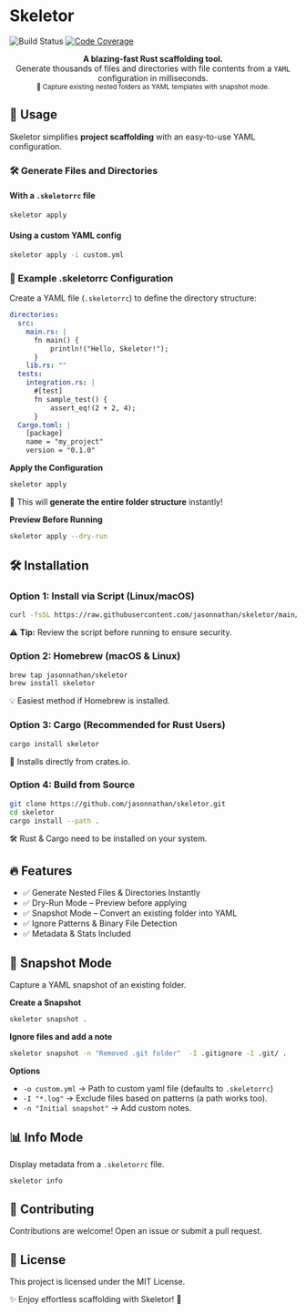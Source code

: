 # Skeletor
<img src="https://github.com/jasonnathan/skeletor/actions/workflows/CI.yml/badge.svg" alt="Build Status">  
<a href="https://codecov.io/gh/jasonnathan/skeletor"><img src="https://codecov.io/gh/jasonnathan/skeletor/branch/main/graph/badge.svg" alt="Code Coverage"></a>

<p align="center">
  <strong>A blazing-fast Rust scaffolding tool.</strong><br>
    Generate thousands of files and directories with file contents from a <code>YAML</code> configuration in milliseconds.
<br>
  <small>📸 Capture existing nested folders as YAML templates with snapshot mode.</small>
</p>


## 🚀 Usage
Skeletor simplifies **project scaffolding** with an easy-to-use YAML configuration.


### 🛠 Generate Files and Directories

#### With a `.skeletorrc` file
```bash
skeletor apply
```
#### Using a custom YAML config
```bash
skeletor apply -i custom.yml
```

### 📁 Example .skeletorrc Configuration
Create a YAML file (`.skeletorrc`) to define the directory structure:

```yaml
directories:
  src:
    main.rs: |
      fn main() {
          println!("Hello, Skeletor!");
      }
    lib.rs: ""
  tests:
    integration.rs: |
      #[test]
      fn sample_test() {
          assert_eq!(2 + 2, 4);
      }
  Cargo.toml: |
    [package]
    name = "my_project"
    version = "0.1.0"
```

**Apply the Configuration**
```bash
skeletor apply
```
📁 This will **generate the entire folder structure** instantly!

**Preview Before Running**
```bash
skeletor apply --dry-run
```

## 🛠️ Installation

### Option 1: Install via Script (Linux/macOS)
```bash
curl -fsSL https://raw.githubusercontent.com/jasonnathan/skeletor/main/install.sh | bash
```
⚠️ **Tip:** Review the script before running to ensure security.  

### Option 2: Homebrew (macOS & Linux)
```bash
brew tap jasonnathan/skeletor
brew install skeletor
```
💡 Easiest method if Homebrew is installed. 

### Option 3: Cargo (Recommended for Rust Users)
```bash
cargo install skeletor
```
🔹 Installs directly from crates.io.

### Option 4: Build from Source 
```bash
git clone https://github.com/jasonnathan/skeletor.git
cd skeletor
cargo install --path .
```
🛠️ Rust & Cargo need to be installed on your system.  

## 🔥 Features
- ✅ Generate Nested Files & Directories Instantly
- ✅ Dry-Run Mode – Preview before applying
- ✅ Snapshot Mode – Convert an existing folder into YAML
- ✅ Ignore Patterns & Binary File Detection
- ✅ Metadata & Stats Included

## 📸 Snapshot Mode
Capture a YAML snapshot of an existing folder.

**Create a Snapshot**
```bash
skeletor snapshot .
```
**Ignore files and add a note**
```bash
skeletor snapshot -n "Removed .git folder"  -I .gitignore -I .git/ .
```


**Options**
- `-o custom.yml`  → Path to custom yaml file (defaults to `.skeletorrc`)
- `-I "*.log"` → Exclude files based on patterns (a path works too).  
- `-n "Initial snapshot"` → Add custom notes.

## 📊 Info Mode
Display metadata from a `.skeletorrc` file.

```bash
skeletor info
```

## 🤝 Contributing
Contributions are welcome! Open an issue or submit a pull request.

## 📜 License
This project is licensed under the MIT License.

✨ Enjoy effortless scaffolding with Skeletor! 🚀